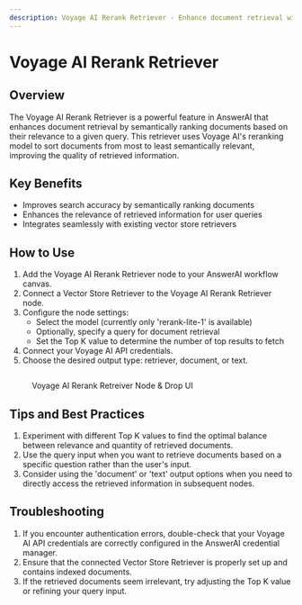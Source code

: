 ```yaml
---
description: Voyage AI Rerank Retriever - Enhance document retrieval with semantic relevance
---
```


# Voyage AI Rerank Retriever

## Overview

The Voyage AI Rerank Retriever is a powerful feature in AnswerAI that enhances document retrieval by semantically ranking documents based on their relevance to a given query. This retriever uses Voyage AI's reranking model to sort documents from most to least semantically relevant, improving the quality of retrieved information.

## Key Benefits

-   Improves search accuracy by semantically ranking documents
-   Enhances the relevance of retrieved information for user queries
-   Integrates seamlessly with existing vector store retrievers

## How to Use

1. Add the Voyage AI Rerank Retriever node to your AnswerAI workflow canvas.
2. Connect a Vector Store Retriever to the Voyage AI Rerank Retriever node.
3. Configure the node settings:
    - Select the model (currently only 'rerank-lite-1' is available)
    - Optionally, specify a query for document retrieval
    - Set the Top K value to determine the number of top results to fetch
4. Connect your Voyage AI API credentials.
5. Choose the desired output type: retriever, document, or text.

<!-- TODO: Add a screenshot of the Voyage AI Rerank Retriever node configuration panel -->
<figure><img src="/.gitbook/assets/screenshots/voyageretreiver.png" alt="" /><figcaption><p> Voyage AI Rerank Retreiver  Node &#x26; Drop UI</p></figcaption></figure>

## Tips and Best Practices

1. Experiment with different Top K values to find the optimal balance between relevance and quantity of retrieved documents.
2. Use the query input when you want to retrieve documents based on a specific question rather than the user's input.
3. Consider using the 'document' or 'text' output options when you need to directly access the retrieved information in subsequent nodes.

## Troubleshooting

1. If you encounter authentication errors, double-check that your Voyage AI API credentials are correctly configured in the AnswerAI credential manager.
2. Ensure that the connected Vector Store Retriever is properly set up and contains indexed documents.
3. If the retrieved documents seem irrelevant, try adjusting the Top K value or refining your query input.
